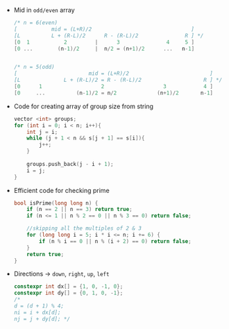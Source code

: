 * Mid in `odd/even` array
    ```cpp
    /* n = 6(even)
    [           mid = (L+R)/2                                ]
    [L          L + (R-L)/2      R - (R-L)/2               R ] */
    [0  1           2         |      3               4     5 ]
    [0 ...        (n-1)/2     |  n/2 = (n+1)/2      ...   n-1]


    /* n = 5(odd)
    [                       mid = (L+R)/2                          ]
    [L              L + (R-L)/2 = R - (R-L)/2                    R ] */
    [0      1                   2                   3            4 ]
    [0     ...          (n-1)/2 = n/2             (n+1)/2       n-1]

    ```


* Code for creating array of group size from string
    ```cpp
    vector <int> groups;
    for (int i = 0; i < n; i++){
        int j = i;
        while (j + 1 < n && s[j + 1] == s[i]){
            j++;
        }
        
        groups.push_back(j - i + 1);
        i = j;
    }
    ```

* Efficient code for checking prime
    ```cpp
    bool isPrime(long long n) {
        if (n == 2 || n == 3) return true;
        if (n <= 1 || n % 2 == 0 || n % 3 == 0) return false;
    
        //skipping all the multiples of 2 & 3
        for (long long i = 5; i * i <= n; i += 6) {
            if (n % i == 0 || n % (i + 2) == 0) return false;
        }
        return true;
    }
    ```

* Directions -> `down`, `right`, `up`, `left`
    ```cpp
    constexpr int dx[] = {1, 0, -1, 0};
    constexpr int dy[] = {0, 1, 0, -1};
    /*
    d = (d + 1) % 4;
    ni = i + dx[d];
    nj = j + dy[d]; */
    ```
